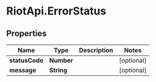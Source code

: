 # RiotApi.ErrorStatus

## Properties
Name | Type | Description | Notes
------------ | ------------- | ------------- | -------------
**statusCode** | **Number** |  | [optional] 
**message** | **String** |  | [optional] 


